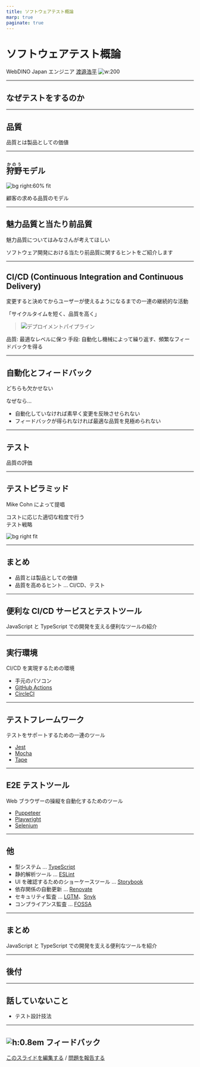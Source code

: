 ```yaml
---
title: ソフトウェアテスト概論
marp: true
paginate: true
---
```


# ソフトウェアテスト概論

WebDINO Japan エンジニア
[渡邉浩平](https://github.com/kou029w)
![w:200](https://github.com/kou029w.png)

---

## なぜテストをするのか

---

## 品質

品質とは製品としての価値

---

## <ruby>狩野<rp> (</rp><rt>かのう</rt><rp>)</rp></ruby>モデル

![bg right:60% fit](https://i.gyazo.com/6f612bf15c62fd9b8465bcbe21d4d397.png)

顧客の求める品質のモデル

<!-- _footer: 図の出典: 狩野紀昭 (1984)「魅力的品質と当たり前品質」をもとに改変して作成 -->

---

## 魅力品質と当たり前品質

魅力品質についてはみなさんが考えてほしい

ソフトウェア開発における当たり前品質に関するヒントをご紹介します

---

## CI/CD (Continuous Integration and Continuous Delivery)

変更すると決めてからユーザーが使えるようになるまでの一連の継続的な活動

「サイクルタイムを短く、品質を高く」

> ![デプロイメントパイプライン](https://i.gyazo.com/96475ee59df81cb75a2e5ca53cba5758.png)

<!-- _footer: 図の出典: David Farley, Jez Humble, 和智 右桂, 高木 正弘 (2017)「継続的デリバリー」 -->

品質: 最適なレベルに保つ
手段: 自動化し機械によって繰り返す、頻繁なフィードバックを得る

---

## 自動化とフィードバック

どちらも欠かせない

なぜなら…

- 自動化していなければ素早く変更を反映させられない
- フィードバックが得られなければ最適な品質を見極められない

---

## テスト

品質の評価

---

## テストピラミッド

Mike Cohn によって提唱

コストに応じた適切な粒度で行う\
テスト戦略

![bg right fit](https://i.gyazo.com/dd948eed8f6c94e7821c92b65e38c960.png)

<!-- _footer: 参考文献: Mike Cohn (2009) "Succeeding With Agile" -->

---

## まとめ

- 品質とは製品としての価値
- 品質を高めるヒント … CI/CD、テスト

---

## 便利な CI/CD サービスとテストツール

JavaScript と TypeScript での開発を支える便利なツールの紹介

---

## 実行環境

CI/CD を実現するための環境

- 手元のパソコン
- [GitHub Actions](https://github.co.jp/features/actions)
- [CircleCI](https://circleci.com/ja/)

---

## テストフレームワーク

テストをサポートするための一連のツール

- [Jest](https://jestjs.io/ja/)
- [Mocha](https://mochajs.org/)
- [Tape](https://github.com/substack/tape)

---

## E2E テストツール

Web ブラウザーの操縦を自動化するためのツール

- [Puppeteer](https://pptr.dev/)
- [Playwright](https://playwright.dev/)
- [Selenium](https://www.selenium.dev/selenium/docs/api/javascript/index.html)

---

## 他

- 型システム … [TypeScript](https://www.typescriptlang.org/)
- 静的解析ツール … [ESLint](https://eslint.org/)
- UI を確認するためのショーケースツール … [Storybook](https://storybook.js.org/)
- 依存関係の自動更新 … [Renovate](https://www.whitesourcesoftware.com/free-developer-tools/renovate/)
- セキュリティ監査 … [LGTM](https://lgtm.com/)、[Snyk](https://snyk.io/)
- コンプライアンス監査 … [FOSSA](https://fossa.com/)

---

## まとめ

JavaScript と TypeScript での開発を支える便利なツールを紹介

---

## 後付

---

## 話していないこと

- テスト設計技法

---

## ![h:0.8em][github.svg] フィードバック

[このスライドを編集する](https://github.com/kou029w/intro-to-software-testing/edit/main/README.md) / [問題を報告する](https://github.com/kou029w/intro-to-software-testing/issues/new)

[github.svg]: https://cdnjs.cloudflare.com/ajax/libs/simple-icons/5.7.0/github.svg
